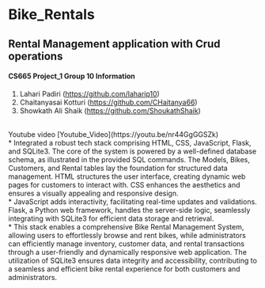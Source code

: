 # Bike_Rentals
## Rental Management application with Crud operations
#### CS665 Project_1 Group 10 Information ####
1) Lahari Padiri (https://github.com/laharip10)
2) Chaitanyasai Kotturi (https://github.com/CHaitanya66)
3) Showkath Ali Shaik (https://github.com/ShoukathShaik)
<br>
Youtube video [Youtube_Video](https://youtu.be/nr44GgGGSZk)
<br>
* Integrated a robust tech stack comprising HTML, CSS, JavaScript, Flask, and SQLite3. The core of the system is powered by a well-defined database schema, as illustrated in the provided SQL commands. The Models, Bikes, Customers, and Rental tables lay the foundation for structured data management. HTML structures the user interface, creating dynamic web pages for customers to interact with. CSS enhances the aesthetics and ensures a visually appealing and responsive design.<br>
* JavaScript adds interactivity, facilitating real-time updates and validations. Flask, a Python web framework, handles the server-side logic, seamlessly integrating with SQLite3 for efficient data storage and retrieval. <br>
* This stack enables a comprehensive Bike Rental Management System, allowing users to effortlessly browse and rent bikes, while administrators can efficiently manage inventory, customer data, and rental transactions through a user-friendly and dynamically responsive web application. The utilization of SQLite3 ensures data integrity and accessibility, contributing to a seamless and efficient bike rental experience for both customers and administrators.
